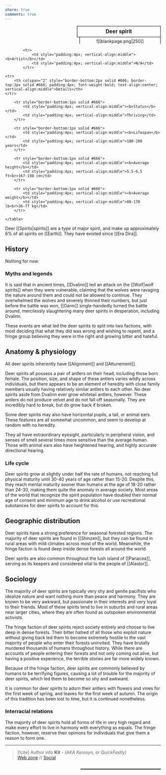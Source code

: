 ```yaml
---
share: true
comments: true
---
```


<div>
  <span style="float:right; width:260px; margin-left:14px; border:2px solid #666; line-height:1.5; font-size:larger; font-weight:bold; text-align:center; padding:4px">Deer spirit</span>
  </div>

  <span style="float:right; clear:right; width:260px; margin-left:14px; border-left:2px solid #666; border-right:2px solid #666; border-collapse:collapse; text-align:center; padding-top:4px">![[blankpage.png|250]]</span>

  <div class="" style="float:right; clear:right">
    <table class="" style="float:right; clear:right; width:260px; margin-left:14px; margin-bottom:7px; border:2px solid #666; border-collapse:collapse; line-height:1.5; font-size:small">
			
			<tr>
				<td style="padding:4px; vertical-align:middle"><b>Artist</b></td>
				<td style="padding:4px; vertical-align:middle">N/A</td>
			</tr>
	
	<tr>
		<th colspan="2" style="border-bottom:2px solid #666; border-top:2px solid #666; padding:4px; font-weight:bold; text-align:center; vertical-align:middle">Details</th>
	</tr>
	
		<tr style="border-bottom:1px solid #666">
			<td style="padding:4px; vertical-align:middle"><b>Status</b></td>
			<td style="padding:4px; vertical-align:middle">Thriving</td>
		</tr>
	
		<tr style="border-bottom:1px solid #666">
			<td style="padding:4px; vertical-align:middle"><b>Lifespan</b></td>
			<td style="padding:4px; vertical-align:middle">180-200 years</td>
		</tr>
	
		<tr style="border-bottom:1px solid #666">
			<td style="padding:4px; vertical-align:middle"><b>Average height</b></td>
			<td style="padding:4px; vertical-align:middle">5.5-6.5 ft<br>167-198 cm</td>
		</tr>
		
		<tr style="border-bottom:1px solid #666">
			<td style="padding:4px; vertical-align:middle"><b>Average weight</b></td>
			<td style="padding:4px; vertical-align:middle">80-170 lb<br>36-77 kg</td>
		</tr>
		
    </table>
  </div>

Deer [[Spirits|spirits]] are a type of major spirit, and make up approximately 6% of all spirits on [[Earth]]. They have existed since [[Era Dira]].

## History

Nothing for now.

### Myths and legends

It is said that in ancient times, [[Dvalinn]] led an attack on the [[Wolf|wolf spirits]] when they were vulnerable, claiming that the wolves were ravaging the nature around them and could not be allowed to continue. They overwhelmed the wolves and severely thinned their numbers, but just before the battle was won, [[Garm]] single-handedly turned the battle around, mercilessly slaughtering many deer spirits in desperation, including Dvalinn.

These events are what led the deer spirits to split into two factions, with most deciding that what they did was wrong and wishing to repent, and a fringe group believing they were in the right and growing bitter and hateful.

## Anatomy & physiology

All deer spirits inherently have [[Alignment]] and [[Attunement]].

Deer spirits all possess a pair of antlers on their head, including those born female. The position, size, and shape of these antlers varies wildly across individuals, but there appears to be an element of heredity with close family members usually having relatively similar antlers to each other. No deer spirits aside from Dvalinn ever grow whitetail antlers, however. These antlers do not produce velvet and do not fall off seasonally. They are incredibly hard to break, but do grow back if broken.

Some deer spirits may also have horizontal pupils, a tail, or animal ears. These features are all somewhat uncommon, and seem to develop at random with no heredity.

They all have extraordinary eyesight, particularly in peripheral vision, and senses of smell several times more sensitive than the average human. Those with animal ears also have heightened hearing, and highly accurate directional hearing.

### Life cycle

Deer spirits grow at slightly under half the rate of humans, not reaching full physical maturity until 30-40 years of age rather than 15-20. Despite this, they reach mental maturity sooner than humans at the age of 18-20 rather than 24-30, making them quite the anomaly in average society. Most areas of the world that recognize the spirit population have doubled their normal age of consent and minimum age to drink alcohol or use recreational substances for deer spirits to account for this.

## Geographic distribution

Deer spirits have a strong preference for seasonal forested regions. The majority of deer spirits are found in [[Shinzen]], but they can be found in rural areas with mild climates across most of the world. Meanwhile, the fringe faction is found deep inside dense forests all around the world.

Deer spirits are also common throughout the lush island of [[Panacea]], serving as its keepers and considered vital to the people of [[Alastor]].

## Sociology

The majority of deer spirits are typically very shy and gentle pacifists who idealize nature and want nothing more than peace and harmony. They are known to be very awkward, but passionate in their interests and very loyal to their friends. Most of these spirits tend to live in suburbs and rural areas near larger cities, where they are often found as outspoken environmental activists.

The fringe faction of deer spirits reject society entirely and choose to live deep in dense forests. Their bitter hatred of all those who exploit nature without giving back led them to become extremely hostile to the vast majority of people who enter their forests uninvited. They have brutally murdered thousands of humans throughout history. While there are accounts of people entering their forests and not only coming out alive, but having a positive experience, the terrible stories are far more widely known.

Because of the fringe faction, deer spirits are commonly believed by humans to be terrifying figures, causing a lot of trouble for the majority of deer spirits, which led them to become so shy and awkward.

It is common for deer spirits to adorn their antlers with flowers and vines for the first week of spring, and leaves for the first week of autumn. The origin of this tradition has been lost to time, but it is continued nonetheless.

### Interracial relations

The majority of deer spirits hold all forms of life in very high regard and make every effort to live in harmony with everything as equals. The fringe faction, however, reserve their opinions for individuals that give them a reason to form one.

-----
> [!cite] Author info
> **Kit** - *(AKA Kerosyn, or QuickFastly)*\
> [Web zone](https://kerosyn.link) // [Social](https://m.tripulse.link/@kit)